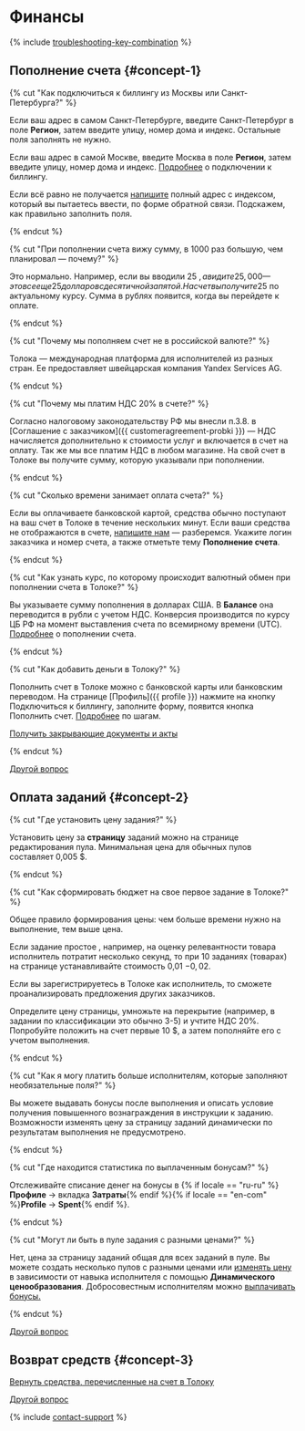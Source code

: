 # Финансы

{% include [troubleshooting-key-combination](../_includes/troubleshooting/troubleshooting/id-troubleshooting/key-combination.md) %}

## Пополнение счета {#concept-1}

{% cut "Как подключиться к биллингу из Москвы или Санкт-Петербурга?" %}

Если ваш адрес в самом Санкт-Петербурге, введите Санкт-Петербург в поле **Регион**, затем введите улицу, номер дома и индекс. Остальные поля заполнять не нужно.

Если ваш адрес в самой Москве, введите Москва в поле **Регион**, затем введите улицу, номер дома и индекс. [Подробнее](../concepts/refill-russia.md#step-by-step) о подключении к биллингу.

Если всё равно не получается [напишите](troubleshooting.md) полный адрес с индексом, который вы пытаетесь ввести, по форме обратной связи. Подскажем, как правильно заполнить поля.

{% endcut %}

{% cut "При пополнении счета вижу сумму, в 1000 раз большую, чем планировал — почему?" %}

Это нормально. Например, если вы вводили 25 $, а видите 25,000 — это все еще 25 долларов с десятичной запятой. На счет вы получите 25 $ по актуальному курсу. Сумма в рублях появится, когда вы перейдете к оплате.

{% endcut %}

{% cut "Почему мы пополняем счет не в российской валюте?" %}

Толока — международная платформа для исполнителей из разных стран. Ее предоставляет швейцарская компания Yandex Services AG.

{% endcut %}

{% cut "Почему мы платим НДС 20% в счете?" %}

Согласно налоговому законодательству РФ мы внесли п.3.8. в [Соглашение с заказчиком]({{ customeragreement-probki }}) — НДС начисляется дополнительно к стоимости услуг и включается в счет на оплату. Так же мы все платим НДС в любом магазине. На свой счет в Толоке вы получите сумму, которую указывали при пополнении.

{% endcut %}

{% cut "Сколько времени занимает оплата счета?" %}

Если вы оплачиваете банковской картой, средства обычно поступают на ваш счет в Толоке в течение нескольких минут. Если ваши средства не отображаются в счете, [напишите нам](../troubleshooting/support.md#help) — разберемся. Укажите логин заказчика и номер счета, а также отметьте тему **Пополнение счета**.

{% endcut %}

{% cut "Как узнать курс, по которому происходит валютный обмен при пополнении счета в Толоке?" %}

Вы указываете сумму пополнения в долларах США. В **Балансе** она переводится в рубли с учетом НДС. Конверсия производится по курсу ЦБ РФ на момент выставления счета по всемирному времени (UTC). [Подробнее](../concepts/refill-russia.md) о пополнении счета.

{% endcut %}

{% cut "Как добавить деньги в Толоку?" %}

Пополнить счет в Толоке можно с банковской карты или банковским переводом. На странице [Профиль]({{ profile }}) нажмите на кнопку Подключиться к биллингу, заполните форму, появится кнопка Пополнить счет. [Подробнее](../concepts/refill-russia.md#step-by-step) по шагам.

[Получить закрывающие документы и акты](support.md#feedback_g3b_vj3_qjb)

{% endcut %}

[Другой вопрос](support.md#new)

## Оплата заданий {#concept-2}

{% cut "Где установить цену задания?" %}

Установить цену за **страницу** заданий можно на странице редактирования пула. Минимальная цена для обычных пулов составляет 0,005 $.

{% endcut %}

{% cut "Как сформировать бюджет на свое первое задание в Толоке?" %}

Общее правило формирования цены: чем больше времени нужно на выполнение, тем выше цена.

Если задание простое , например, на оценку релевантности товара исполнитель потратит несколько секунд, то при 10 заданиях (товарах) на странице устанавливайте стоимость 0,01 $-0,02 $.

Если вы зарегистрируетесь в Толоке как исполнитель, то сможете проанализировать предложения других заказчиков.

Определите цену страницы, умножьте на перекрытие (например, в задании по классификации это обычно 3-5) и учтите НДС 20%. Попробуйте положить на счет первые 10 $, а затем пополняйте его с учетом выполнения.

{% endcut %}

{% cut "Как я могу платить больше исполнителям, которые заполняют необязательные поля?" %}

Вы можете выдавать бонусы после выполнения и описать условие получения повышенного вознаграждения в инструкции к заданию. Возможности изменять цену за страницу заданий динамически по результатам выполнения не предусмотрено.

{% endcut %}

{% cut "Где находится статистика по выплаченным бонусам?" %}

Отслеживайте списание денег на бонусы в {% if locale == "ru-ru" %}**Профиле** → вкладка **Затраты**{% endif %}{% if locale == "en-com" %}**Profile** → **Spent**{% endif %}.

{% endcut %}

{% cut "Могут ли быть в пуле задания с разными ценами?" %}

Нет, цена за страницу заданий общая для всех заданий в пуле. Вы можете создать несколько пулов с разными ценами или [изменять цену](../concepts/dynamic-pricing.md) в зависимости от навыка исполнителя с помощью **Динамического ценообразования**. Добросовестным исполнителям можно [выплачивать бонусы.](../concepts/bonus.md)

{% endcut %}

[Другой вопрос](support.md#new)

## Возврат средств {#concept-3}

[Вернуть средства, перечисленные на счет в Толоку](support.md#feedback_khw_wc3_qjb)

[Другой вопрос](support.md#new)

{% include [contact-support](../_includes/contact-support-help.md) %}